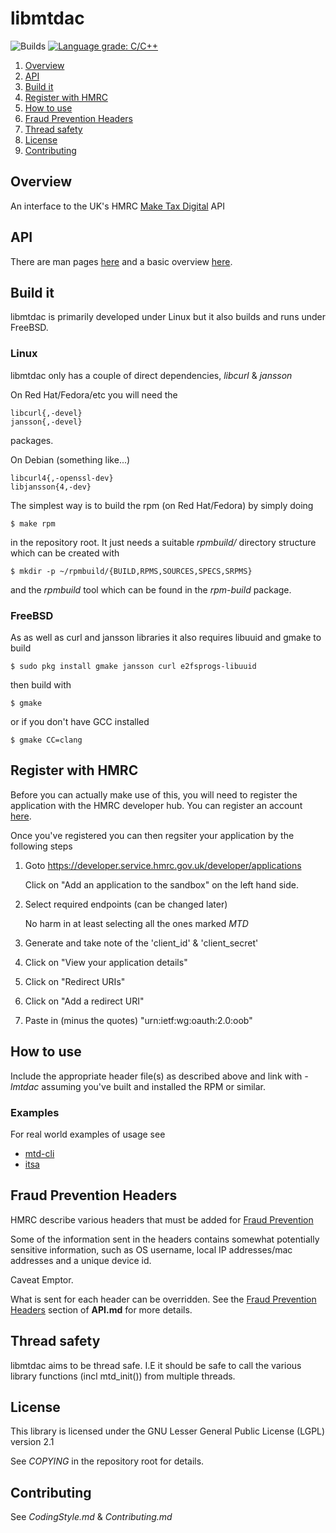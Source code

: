 # libmtdac

![Builds](https://github.com/ac000/libmtdac/actions/workflows/build_tests.yaml/badge.svg)
[![Language grade: C/C++](https://img.shields.io/lgtm/grade/cpp/g/ac000/libmtdac.svg?logo=lgtm&logoWidth=18)](https://lgtm.com/projects/g/ac000/libmtdac/context:cpp)

1. [Overview](#overview)
2. [API](#api)
3. [Build it](#build-it)
4. [Register with HMRC](#register-with-hmrc)
5. [How to use](#how-to-use)
6. [Fraud Prevention Headers](#fraud-prevention-headers)
7. [Thread safety](#thread-safety)
8. [License](#license)
9. [Contributing](#contributing)

## Overview

An interface to the UK's HMRC [Make Tax Digital](https://developer.service.hmrc.gov.uk/api-documentation) API


## API

There are man pages [here](https://github.com/ac000/libmtdac/tree/master/man/man3) and a basic overview [here](https://github.com/ac000/libmtdac/blob/master/API.md).


## Build it

libmtdac is primarily developed under Linux but it also builds and runs under
FreeBSD.

### Linux

libmtdac only has a couple of direct dependencies, *libcurl* & *jansson*

On Red Hat/Fedora/etc you will need the

    libcurl{,-devel}
    jansson{,-devel}

packages.

On Debian (something like...)

    libcurl4{,-openssl-dev}
    libjansson{4,-dev}

The simplest way is to build the rpm (on Red Hat/Fedora) by simply doing

    $ make rpm

in the repository root. It just needs a suitable *rpmbuild/* directory
structure which can be created with

    $ mkdir -p ~/rpmbuild/{BUILD,RPMS,SOURCES,SPECS,SRPMS}

and the *rpmbuild* tool which can be found in the *rpm-build* package.

### FreeBSD

As as well as curl and jansson libraries it also requires libuuid and gmake
to build

    $ sudo pkg install gmake jansson curl e2fsprogs-libuuid

then build with

    $ gmake

or if you don't have GCC installed

    $ gmake CC=clang


## Register with HMRC

Before you can actually make use of this, you will need to register the
application with the HMRC developer hub. You can register an account
[here](https://developer.service.hmrc.gov.uk/developer/registration).

Once you've registered you can then regsiter your application by the following
steps

1. Goto https://developer.service.hmrc.gov.uk/developer/applications

    Click on "Add an application to the sandbox" on the left hand side.

2. Select required endpoints (can be changed later)

   No harm in at least selecting all the ones marked *MTD*

3. Generate and take note of the 'client\_id' & 'client\_secret'

4. Click on "View your application details"

5. Click on "Redirect URIs"

6. Click on "Add a redirect URI"

5. Paste in (minus the quotes) "urn:ietf:wg:oauth:2.0:oob"


## How to use

Include the appropriate header file(s) as described above and link with
*-lmtdac* assuming you've built and installed the RPM or similar.

### Examples

For real world examples of usage see

- [mtd-cli](https://github.com/ac000/mtd-cli)
- [itsa](https://github.com/ac000/itsa)

## Fraud Prevention Headers

HMRC describe various headers that must be added for [Fraud Prevention](https://developer.service.hmrc.gov.uk/api-documentation/docs/fraud-prevention)

Some of the information sent in the headers contains somewhat potentially
sensitive information, such as OS username, local IP addresses/mac addresses
and a unique device id.

Caveat Emptor.

What is sent for each header can be overridden. See the
[Fraud Prevention Headers](API.md#fraud-prevention-headers) section of
**API.md** for more details.


## Thread safety

libmtdac aims to be thread safe. I.E it should be safe to call the various
library functions (incl mtd\_init()) from multiple threads.


## License

This library is licensed under the GNU Lesser General Public License (LGPL)
version 2.1

See *COPYING* in the repository root for details.


## Contributing

See *CodingStyle.md* & *Contributing.md*

